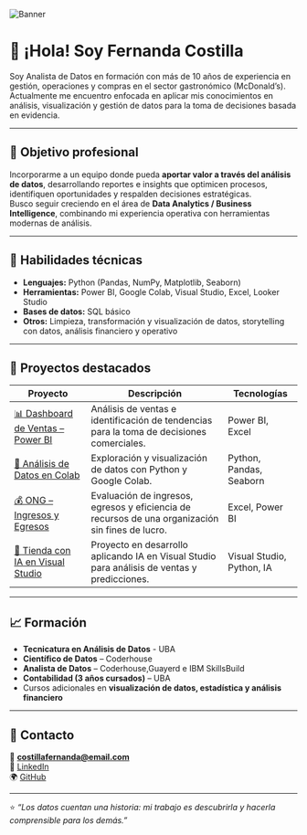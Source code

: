 ![Banner](A_digital_graphic_design_header_combines_text_and_.png)

# 👋 ¡Hola! Soy Fernanda Costilla

Soy Analista de Datos en formación con más de 10 años de experiencia en gestión, operaciones y compras en el sector gastronómico (McDonald’s).  
Actualmente me encuentro enfocada en aplicar mis conocimientos en análisis, visualización y gestión de datos para la toma de decisiones basada en evidencia.

---

## 🎯 Objetivo profesional
Incorporarme a un equipo donde pueda **aportar valor a través del análisis de datos**, desarrollando reportes e insights que optimicen procesos, identifiquen oportunidades y respalden decisiones estratégicas.  
Busco seguir creciendo en el área de **Data Analytics / Business Intelligence**, combinando mi experiencia operativa con herramientas modernas de análisis.

---

## 🧠 Habilidades técnicas
- **Lenguajes:** Python (Pandas, NumPy, Matplotlib, Seaborn)  
- **Herramientas:** Power BI, Google Colab, Visual Studio, Excel, Looker Studio
- **Bases de datos:** SQL básico  
- **Otros:** Limpieza, transformación y visualización de datos, storytelling con datos, análisis financiero y operativo  

---

## 📂 Proyectos destacados

| Proyecto | Descripción | Tecnologías |
|-----------|--------------|--------------|
| [📊 Dashboard de Ventas – Power BI](https://github.com/fercos1/dashboard-ventas-powerbi) | Análisis de ventas e identificación de tendencias para la toma de decisiones comerciales. | Power BI, Excel |
| [🐍 Análisis de Datos en Colab](https://github.com/fercos1/analisis-datos-colab-python) | Exploración y visualización de datos con Python y Google Colab. | Python, Pandas, Seaborn |
| [💰 ONG – Ingresos y Egresos](https://github.com/fercos1/analisis-finanzas-ong) | Evaluación de ingresos, egresos y eficiencia de recursos de una organización sin fines de lucro. | Excel, Power BI |
| [🛒 Tienda con IA en Visual Studio](https://github.com/fercos1/tienda-ia-visualstudio) | Proyecto en desarrollo aplicando IA en Visual Studio para análisis de ventas y predicciones. | Visual Studio, Python, IA |

---

## 📈 Formación
- **Tecnicatura en Análisis de Datos** - UBA
- **Científico de Datos** – Coderhouse  
- **Analista de Datos** – Coderhouse,Guayerd e IBM SkillsBuild 
- **Contabilidad (3 años cursados)** – UBA 
- Cursos adicionales en **visualización de datos, estadística y análisis financiero**

---

## 💬 Contacto
📧 **costillafernanda@email.com**  
🔗 [LinkedIn](https://www.linkedin.com/in/fernandacostilla/)  
🌍 [GitHub](https://github.com/fercos1)

---

⭐ *“Los datos cuentan una historia: mi trabajo es descubrirla y hacerla comprensible para los demás.”*

